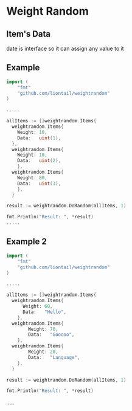 Weight Random
======

Item's Data
-----------
date is interface so it can assign any value to it

## Example

```go
import (
	"fmt"
	"github.com/liontail/weightrandom"
)

.....

allItems := []weightrandom.Items{
  weightrandom.Items{
    Weight: 10,
    Data:   uint(1),
  },
  weightrandom.Items{
    Weight: 10,
    Data:   uint(2),
    },
  weightrandom.Items{
    Weight: 80,
    Data:   uint(3),
    },
  }

result := weightrandom.DoRandom(allItems, 1)

fmt.Println("Result: ", *result)
.....
```

## Example 2

```go
import (
	"fmt"
	"github.com/liontail/weightrandom"
)

.....

allItems := []weightrandom.Items{
  weightrandom.Items{
      Weight: 60,
      Data:   "Hello",
   	},
  weightrandom.Items{
   		Weight: 70,
   		Data:   "Gooooo",
  	},
  weightrandom.Items{
   		Weight: 20,
   		Data:   "Language",
  	},
  }

result := weightrandom.DoRandom(allItems, 1)

fmt.Println("Result: ", *result)
```
.....

